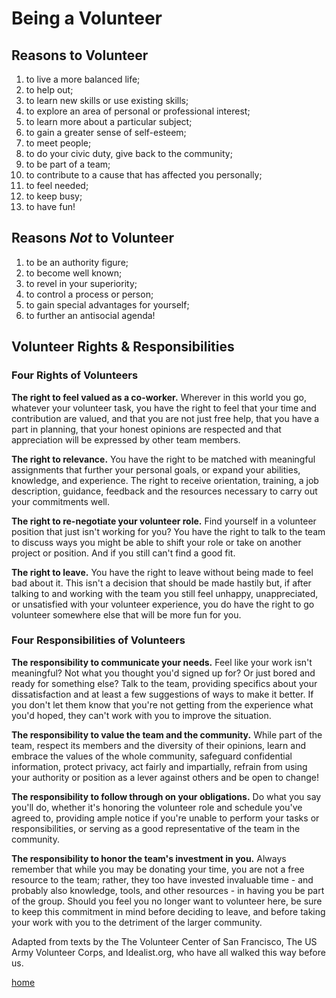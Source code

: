 # Being a Volunteer

## Reasons to Volunteer

1. to live a more balanced life;
2. to help out;
3. to learn new skills or use existing skills;
4. to explore an area of personal or professional interest;
5. to learn more about a particular subject;
6. to gain a greater sense of self-esteem;
7. to meet people;
8. to do your civic duty, give back to the community;
9. to be part of a team;
10. to contribute to a cause that has affected you personally;
11. to feel needed;
12. to keep busy;
13. to have fun!

## Reasons *Not* to Volunteer

1. to be an authority figure;
2. to become well known;
3. to revel in your superiority;
4. to control a process or person;
5. to gain special advantages for yourself;
6. to further an antisocial agenda!

## Volunteer Rights & Responsibilities

### Four Rights of Volunteers

**The right to feel valued as a co-worker.** Wherever in this world you go, whatever your volunteer task, you have the right to feel that your time and contribution are valued, and that you are not just free help, that you have a part in planning, that your honest opinions are respected and that appreciation will be expressed by other team members.

**The right to relevance.** You have the right to be matched with meaningful assignments that further your personal goals, or expand your abilities, knowledge, and experience. The right to receive orientation, training, a job description, guidance, feedback and the resources necessary to carry out your commitments well.

**The right to re-negotiate your volunteer role.** Find yourself in a volunteer position that just isn't working for you? You have the right to talk to the team to discuss ways you might be able to shift your role or take on another project or position. And if you still can't find a good fit.

**The right to leave.** You have the right to leave without being made to feel bad about it. This isn't a decision that should be made hastily but, if after talking to and working with the team you still feel unhappy, unappreciated, or unsatisfied with your volunteer experience, you do have the right to go volunteer somewhere else that will be more fun for you.

### Four Responsibilities of Volunteers

**The responsibility to communicate your needs.** Feel like your work isn't meaningful? Not what you thought you'd signed up for? Or just bored and ready for something else? Talk to the team, providing specifics about your dissatisfaction and at least a few suggestions of ways to make it better. If you don't let them know that you're not getting from the experience what you'd hoped, they can't work with you to improve the situation.

**The responsibility to value the team and the community.** While part of the team, respect its members and the diversity of their opinions, learn and embrace the values of the whole community, safeguard confidential information, protect privacy, act fairly and impartially, refrain from using your authority or position as a lever against others and be open to change!

**The responsibility to follow through on your obligations.** Do what you say you'll do, whether it's honoring the volunteer role and schedule you've agreed to, providing ample notice if you're unable to perform your tasks or responsibilities, or serving as a good representative of the team in the community.

**The responsibility to honor the team's investment in you.** Always remember that while you may be donating your time, you are not a free resource to the team; rather, they too have invested invaluable time - and probably also knowledge, tools, and other resources - in having you be part of the group. Should you feel you no longer want to volunteer here, be sure to keep this commitment in mind before deciding to leave, and before taking your work with you to the detriment of the larger community.

Adapted from texts by the The Volunteer Center of San Francisco, The US Army Volunteer Corps, and Idealist.org, who have all walked this way before us.

[home](/README.md)
